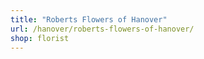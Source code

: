 ```yaml
---
title: "Roberts Flowers of Hanover"
url: /hanover/roberts-flowers-of-hanover/
shop: florist
---
```

